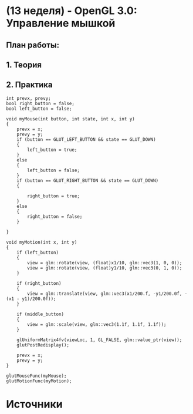 # (13 неделя) - OpenGL 3.0: Управление мышкой



## План работы: 

## 1. Теория

## 2. Практика



	int prevx, prevy;
	bool right_button = false;
	bool left_button = false;
```
void myMouse(int button, int state, int x, int y)
{
	prevx = x;
	prevy = y;
	if (button == GLUT_LEFT_BUTTON && state == GLUT_DOWN) 
	{
		left_button = true;
	}
	else 
	{
		left_button = false;
	}
	if (button == GLUT_RIGHT_BUTTON && state == GLUT_DOWN)
	{

		right_button = true;
	}
	else
	{
		right_button = false;
	}

}
```

```
void myMotion(int x, int y)
{
	if (left_button) 
	{
		view = glm::rotate(view, (float)x1/10, glm::vec3(1, 0, 0));
		view = glm::rotate(view, (float)y1/10, glm::vec3(0, 1, 0));
	}

    if (right_button) 
    {
        view = glm::translate(view, glm::vec3(x1/200.f, -y1/200.0f, -(x1 - y1)/200.0f));
    }

    if (middle_button)
    {
        view = glm::scale(view, glm::vec3(1.1f, 1.1f, 1.1f));
    }

    glUniformMatrix4fv(viewLoc, 1, GL_FALSE, glm::value_ptr(view));
    glutPostRedisplay();

    prevx = x;
    prevy = y;
}
```

```
glutMouseFunc(myMouse);
glutMotionFunc(myMotion);
```



# Источники

